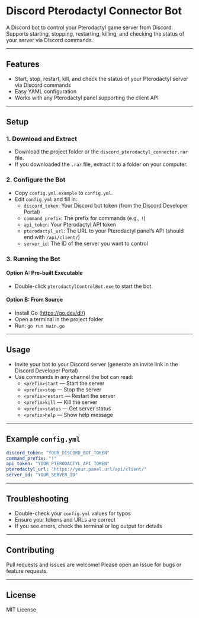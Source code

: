 # Discord Pterodactyl Connector Bot

A Discord bot to control your Pterodactyl game server from Discord. Supports starting, stopping, restarting, killing, and checking the status of your server via Discord commands.

---

## Features
- Start, stop, restart, kill, and check the status of your Pterodactyl server via Discord commands
- Easy YAML configuration
- Works with any Pterodactyl panel supporting the client API

---

## Setup

### 1. Download and Extract
- Download the project folder or the `discord_pterodactyl_connector.rar` file.
- If you downloaded the `.rar` file, extract it to a folder on your computer.

### 2. Configure the Bot
- Copy `config.yml.example` to `config.yml`.
- Edit `config.yml` and fill in:
  - `discord_token`: Your Discord bot token (from the Discord Developer Portal)
  - `command_prefix`: The prefix for commands (e.g., `!`)
  - `api_token`: Your Pterodactyl API token
  - `pterodactyl_url`: The URL to your Pterodactyl panel’s API (should end with `/api/client/`)
  - `server_id`: The ID of the server you want to control

### 3. Running the Bot

#### Option A: Pre-built Executable
- Double-click `pterodactylControlBot.exe` to start the bot.

#### Option B: From Source
- Install Go (https://go.dev/dl/)
- Open a terminal in the project folder
- Run: `go run main.go`

---

## Usage
- Invite your bot to your Discord server (generate an invite link in the Discord Developer Portal)
- Use commands in any channel the bot can read:
  - `<prefix>start` — Start the server
  - `<prefix>stop` — Stop the server
  - `<prefix>restart` — Restart the server
  - `<prefix>kill` — Kill the server
  - `<prefix>status` — Get server status
  - `<prefix>help` — Show help message

---

## Example `config.yml`
```yaml
discord_token: "YOUR_DISCORD_BOT_TOKEN"
command_prefix: "!"
api_token: "YOUR_PTERODACTYL_API_TOKEN"
pterodactyl_url: "https://your.panel.url/api/client/"
server_id: "YOUR_SERVER_ID"
```

---

## Troubleshooting
- Double-check your `config.yml` values for typos
- Ensure your tokens and URLs are correct
- If you see errors, check the terminal or log output for details

---

## Contributing
Pull requests and issues are welcome! Please open an issue for bugs or feature requests.

---

## License
MIT License
